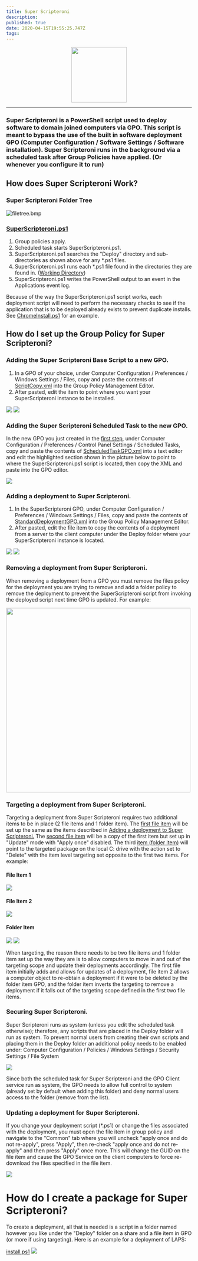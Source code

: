 ```yaml
---
title: Super Scripteroni
description: 
published: true
date: 2020-04-15T19:55:25.747Z
tags: 
---
```


<p align="center">
  <img height="150" src="/assets/software/supersuite/superscripteroni/superscripteroni.png">
</p>

---

### Super Scripteroni is a PowerShell script used to deploy software to domain joined computers via GPO. This script is meant to bypass the use of the built in software deployment GPO (Computer Configuration / Software Settings / Software installation). Super Scripteroni runs in the background via a scheduled task after Group Policies have applied. (Or whenever you configure it to run)

## How does Super Scripteroni Work?

### Super Scripteroni Folder Tree
![filetree.bmp](/assets/software/supersuite/superscripteroni/filetree.bmp)

### [SuperScripteroni.ps1](https://github.com/belowaverage-org/SuperScripteroni/blob/master/SuperScripteroni.ps1)
<ol>
  <li>Group policies apply.</li>
  <li>Scheduled task starts SuperScripteroni.ps1.</li>
  <li>SuperScripteroni.ps1 searches the "Deploy" directory and sub-directories as shown above for any *.ps1 files.</li>
  <li>SuperScripteroni.ps1 runs each *.ps1 file found in the directories they are found in. (<a href="https://en.wikipedia.org/wiki/Working_directory">Working Directory</a>)</li>
  <li>SuperScripteroni.ps1 writes the PowerShell output to an event in the Applications event log.</li>
</ol>
<p>Because of the way the SuperScripteroni.ps1 script works, each deployment script will need to perform the necessary checks to see if the application that is to be deployed already exists to prevent duplicate installs. See <a href="https://github.com/belowaverage-org/SuperScripteroni/blob/master/ChromeInstall.ps1">ChromeInstall.ps1</a> for an example.</p>
<h2>How do I set up the Group Policy for Super Scripteroni?</h2>
<h3>Adding the Super Scripteroni Base Script to a new GPO.</h3>
<ol>
  <li>In a GPO of your choice, under Computer Configuration / Preferences / Windows Settings / Files, copy and paste the contents of <a href="https://github.com/belowaverage-org/SuperScripteroni/blob/master/ScriptCopy.xml">ScriptCopy.xml</a> into the Group Policy Management Editor.</li>
  <li>After pasted, edit the item to point where you want your SuperScripteroni instance to be installed.</li>
</ol>
<img src="https://raw.githubusercontent.com/belowaverage-org/SuperScripteroni/master/images/ss2.png">
<img src="https://raw.githubusercontent.com/belowaverage-org/SuperScripteroni/master/images/ss1.png">
<h3>Adding the Super Scripteroni Scheduled Task to the new GPO.</h3>
<p>In the new GPO you just created in the <a href="">first step</a>, under Computer Configuration / Preferences / Control Panel Settings / Scheduled Tasks, copy and paste the contents of <a href="https://github.com/belowaverage-org/SuperScripteroni/blob/master/ScheduledTaskGPO.xml">ScheduledTaskGPO.xml</a> into a text editor and edit the highlighted section shown in the picture below to point to where the SuperScripteroni.ps1 script is located, then copy the XML and paste into the GPO editor.</p>
<img src="https://raw.githubusercontent.com/belowaverage-org/SuperScripteroni/master/images/ScheduleEdit.png">
<h3>Adding a deployment to Super Scripteroni.</h3>
<ol>
  <li>In the SuperScripteroni GPO, under Computer Configuration / Preferences / Windows Settings / Files, copy and paste the contents of <a href="https://github.com/belowaverage-org/SuperScripteroni/blob/master/StandardDeploymentGPO.xml">StandardDeploymentGPO.xml</a> into the Group Policy Management Editor.</li>
  <li>After pasted, edit the file item to copy the contents of a deployment from a server to the client computer under the Deploy folder where your SuperScripteroni instance is located.</li>
</ol>
<img src="https://raw.githubusercontent.com/belowaverage-org/SuperScripteroni/master/images/gc.png">
<img src="https://raw.githubusercontent.com/belowaverage-org/SuperScripteroni/master/images/gc1.png">
<h3>Removing a deployment from Super Scripteroni.</h3>
  <p>When removing a deployment from a GPO you must remove the files policy for the deployment you are trying to remove and add a folder policy to remove the deployment to prevent the SuperScripteroni script from invoking the deployed script next time GPO is updated. For example:</p>
  <img width="500" src="https://raw.githubusercontent.com/belowaverage-org/SuperScripteroni/master/images/deletedeployment.png">
<h3>Targeting a deployment from Super Scripteroni.</h3>
<p>Targeting a deployment from Super Scripteroni requires two additional items to be in place (2 file items and 1 folder item). The <a href="https://github.com/belowaverage-org/SuperScripteroni/blob/master/TargetedDeploymentFilesGPO1.xml">first file item</a> will be set up the same as the items described in <a href="https://github.com/belowaverage-org/SuperScripteroni#adding-a-deployment-to-super-scripteroni">Adding a deployment to Super Scripteroni.</a> The <a href="https://github.com/belowaverage-org/SuperScripteroni/blob/master/TargetedDeploymentFilesGPO2.xml">second file item</a> will be a copy of the first item but set up in "Update" mode with "Apply once" disabled. The third <a href="https://github.com/belowaverage-org/SuperScripteroni/blob/master/TargetedDeploymentFoldersGPO.xml">item (folder item)</a> will point to the targeted package on the local C: drive with the action set to "Delete" with the item level targeting set opposite to the first two items. For example:</p>
<h4>File Item 1</h4>
<img src="https://raw.githubusercontent.com/belowaverage-org/SuperScripteroni/master/images/targeting1.png">
<h4>File Item 2</h4>
<img src="https://raw.githubusercontent.com/belowaverage-org/SuperScripteroni/master/images/targeting2.png">
<h4>Folder Item</h4>
<img src="https://raw.githubusercontent.com/belowaverage-org/SuperScripteroni/master/images/targeting3.png">
<img src="https://raw.githubusercontent.com/belowaverage-org/SuperScripteroni/master/images/targeting4.png">
<p>When targeting, the reason there needs to be two file items and 1 folder item set up the way they are is to allow computers to move in and out of the targeting scope and update their deployments accordingly. The first file item initially adds and allows for updates of a deployment, file item 2 allows a computer object to re-obtain a deployment if it were to be deleted by the folder item GPO, and the folder item inverts the targeting to remove a deployment if it falls out of the targeting scope defined in the first two file items.</p>
<h3>Securing Super Scripteroni.</h3>
<p>Super Scripteroni runs as system (unless you edit the scheduled task otherwise); therefore, any scripts that are placed in the Deploy folder will run as system. To prevent normal users from creating their own scripts and placing them in the Deploy folder an additional policy needs to be enabled under: Computer Configuration / Policies / Windows Settings / Security Settings / File System</p>
<img src="https://raw.githubusercontent.com/belowaverage-org/SuperScripteroni/master/images/gposecurity.png">
<p>Since both the scheduled task for Super Scripteroni and the GPO Client service run as system, the GPO needs to allow full control to system (already set by default when adding this folder) and deny normal users access to the folder (remove from the list).</p>
<h3>Updating a deployment for Super Scripteroni.</h3>
<p>If you change your deployment script (*.ps1) or change the files associated with the deployment, you must open the file item in group policy and navigate to the "Common" tab where you will uncheck "apply once and do not re-apply", press "Apply", then re-check "apply once and do not re-apply" and then press "Apply" once more. This will change the GUID on the file item and cause the GPO Service on the client computers to force re-download the files specified in the file item.</p>
<img src="https://raw.githubusercontent.com/belowaverage-org/SuperScripteroni/master/images/gc1.png">
<h1>How do I create a package for Super Scripteroni?</h1>
<p>To create a deployment, all that is needed is a script in a folder named however you like under the "Deploy" folder on a share and a file item in GPO (or more if using targeting). Here is an example for a deployment of LAPS:</p>
<a href="https://github.com/belowaverage-org/SuperScripteroni/blob/master/LapsInstallExample.ps1">install.ps1</a>
<img src="https://github.com/belowaverage-org/SuperScripteroni/blob/master/images/LapsEg.png">
